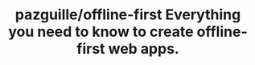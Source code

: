 ---
layout: post
link: https://github.com/pazguille/offline-first#w3c-specification
title: pazguille/offline-first  Everything you need to know to create offline-first web apps.
---
